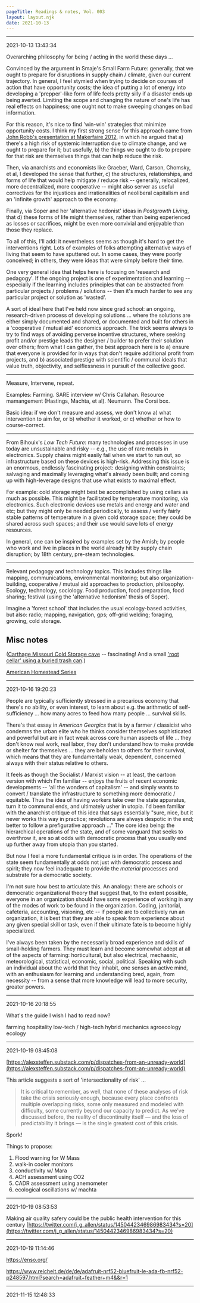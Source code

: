 ```yaml
---
pageTitle: Readings & notes, Vol. 003
layout: layout.njk
date: 2021-10-13
---
```


---
2021-10-13 13:43:34

Overarching philosophy for being / acting in the world these days ...

Convinced by the argument in Smaje's Small Farm Future:  generally, that we ought to prepare for disruptions in supply chain / climate, given our current trajectory.  In general, I feel stymied when trying to decide on courses of action that have opportunity costs; the idea of putting a lot of energy into developing a 'prepper'-like form of life feels pretty silly if a disaster ends up being averted.  Limiting the scope and changing the nature of one's life has real effects on happiness; one ought not to make sweeping changes on bad information.

For this reason, it's nice to find 'win-win' strategies that minimize opportunity costs.  I think my first strong sense for this approach came from [John Robb's presentation at Makerfaire 2012](https://www.youtube.com/watch?v=g1anGhU2880), in which he argued that a) there's a high risk of systemic interruption due to climate change, and we ought to prepare for it; but usefully, b) the things we ought to do to prepare for that risk are themselves things that can help reduce the risk. 

Then, via anarchists and economists like Graeber, Ward, Carson, Chomsky, et al, I developed the sense that further, c) the structures, relationships, and forms of life that would help mitigate / reduce risk -- generally, relocalized, more decentralized, more cooperative -- might also server as useful correctives for the injustices and irrationalities of neoliberal capitalism and an 'infinite growth' approach to the economy.  

Finally, via Soper and her 'alternative hedonist' ideas in *Postgrowth Living*, that d) these forms of life might themselves, rather than being experienced as losses or sacrifices, might be even more convivial and enjoyable than those they replace.

To all of this, I'll add: it nevertheless seems as though it's hard to get the interventions right.  Lots of examples of folks attempting alternative ways of living that seem to have sputtered out.  In some cases, they were poorly conceived; in others, they were ideas that were simply before their time.

One very general idea that helps here is focusing on 'research and pedagogy'.  If the ongoing project is one of experimentation and learning -- especially if the learning includes principles that can be abstracted from particular projects / problems / solutions -- then it's much harder to see any particular project or solution as 'wasted'.  

A sort of ideal here that I've held now since grad school:  an ongoing, research-driven process of developing solutions ... where the solutions are either simply documented and shared, or documented and built for others in a 'cooperative / mutual aid' economics approach.  The trick seems always to try to find ways of avoiding perverse incentive structures, where seeking profit and/or prestige leads the designer / builder to prefer their solution over others; from what I can gather, the best approach here is to a) ensure that everyone is provided for in ways that don't require additional profit from projects, and b) associated prestige with scientific / communal ideals that value truth, objectivity, and selflessness in pursuit of the collective good.

---

Measure, Intervene, repeat.

Examples: Farming. SARE interview w/ Chris Callahan. Resource mamangement (Hastings, Machta, et al).  Neumann. The Corsi box.

Basic idea:  if we don't measure and assess, we don't know a) what intervention to aim for, or b) whether it worked, or c) whether or how to course-correct.

---

From Bihouix's *Low Tech Future*: many technologies and processes in use today are unsustainable and risky -- e.g., the use of rare metals in electronics.  Supply chains might easily fail when we start to run out, so infrastructure based on these devices is high-risk.  Addressing this issue is an enormous, endlessly fascinating project:  designing within constraints; salvaging and maximally leveraging what's already been built; and coming up with high-leverage designs that use what exists to maximal effect.

For example:  cold storage might best be accomplished by using cellars as much as possible.  This might be facilitated by temperature monitoring, via electronics.  Such electronic devices use metals and energy and water and etc; but they might only be needed periodically, to assess / verify fairly stable patterns of temperature in a given cold storage space; they could be shared across such spaces; and their use would save lots of energy resources.  

In general, one can be inspired by examples set by the Amish; by people who work and live in places in the world already hit by supply chain disruption; by 18th century, pre-steam technologies. 

---

Relevant pedagogy and technology topics. This includes things like mapping, communications, environmental monitoring; but also organization-building, cooperative / mutual aid approaches to production, philosophy.  Ecology, technology, sociology. Food production, food preparation, food sharing; festival (using the 'alternative hedonism' thesis of Soper). 

Imagine a 'forest school' that includes the usual ecology-based activities, but also:  radio; mapping, navigation, gps; off-grid welding; foraging, growing, cold storage. 

## Misc notes

([Carthage Missouri Cold Storage cave](https://www.youtube.com/watch?v=2niiHqR0KYY) -- fascinating! And a small ['root cellar' using a buried trash can](https://www.youtube.com/watch?v=NedV9TPZCiQ).)

[American Homestead Series](https://www.youtube.com/channel/UCjYun1PcC1l0Kq0x4h0mBFg)


---
2021-10-16 19:20:23

People are typically sufficiently stressed in a precarious economy that there's no ability, or even interest, to learn about e.g. the arithmetic of self-sufficiency ... how many acres to feed how many people ... survival skills.  

There's that essay in *American Georgics* that is by a farmer / classicist who condemns the urban elite who he thinks consider themselves sophisticated and powerful but are in fact weak across core human aspects of life ... they don't know real work, real labor, they don't understand how to make provide or shelter for themselves ... they are beholden to others for their survival, which means that they are fundamentally weak, dependent, concerned always with their status relative to others. 

It feels as though the Socialist / Marxist vision -- at least, the cartoon version with which I'm familiar -- enjoys the fruits of recent economic developments -- 'all the wonders of capitalism' -- and simply wants to convert / translate the infrastructure to something more democratic / equitable.  Thus the idea of having workers take over the state apparatus, turn it to communal ends, and ultimately usher in utopia.  I'd been familiar with the anarchist critique of this idea that says essentially "sure, nice, but it never works this way in practice; revolutions are always despotic in the end; better to follow a prefigurative approach ..." The core idea being:  the hierarchical operations of the state, and of some vanguard that seeks to overthrow it, are so at odds with democratic process that you usually end up further away from utopia than you started. 

But now I feel a more fundamental critique is in order.  The operations of the state seem fundamentally at odds not just with democratic process and spirit; they now feel inadequate to provide the *material* processes and substrate for a democratic society.   

I'm not sure how best to articulate this. An analogy:  there are schools or democratic organizational theory that suggest that, to the extent possible, everyone in an organization should have some experience of working in any of the modes of work to be found in the organization.  Coding, janitorial, cafeteria, accounting, visioning, etc -- if people are to collectively run an organization, it is best that they are able to speak from experience about any given special skill or task, even if their ultimate fate is to become highly specialized.

I've always been taken by the necessarily broad experience and skills of small-holding farmers.  They must learn and become somewhat adept at all of the aspects of farming: horticultural, but also electrical, mechasnic, meteorological, statistical, economic, social, political. Speaking with such an individual about the world that they inhabit, one senses an active mind, with an enthusiasm for learning and understanding bred, again, from necessity -- from a sense that more knowledge will lead to more security, greater powers. 

---
2021-10-16 20:18:55

What's the guide I wish I had to read now?

farming
hospitality
low-tech / high-tech hybrid mechanics
agroecology
ecology

---
2021-10-19 08:45:08

[https://alexsteffen.substack.com/p/dispatches-from-an-unready-world](https://alexsteffen.substack.com/p/dispatches-from-an-unready-world)

This article suggests a sort of 'intersectionality of risk' ...

> It is critical to remember, as well, that none of these analyses of risk take the crisis seriously enough, because every place confronts multiple overlapping risks, some only measured and modeled with difficulty, some currently beyond our capacity to predict. As we’ve discussed before, the reality of discontinuity itself — and the loss of predictability it brings — is the single greatest cost of this crisis.

Spork!

Things to propose:
1. Flood warning for W Mass
2. walk-in cooler monitors
3. conductivity w/ Mara
4. ACH assessment using CO2
5. CADR assessment using anemometer
6. ecological oscillations w/ machta

---
2021-10-19 08:53:53

Making air quality safery could be the public health intervention for this century [https://twitter.com/j_g_allen/status/1450442346986983434?s=20](https://twitter.com/j_g_allen/status/1450442346986983434?s=20)

---
2021-10-19 11:14:46

https://enso.org/

https://www.reichelt.de/de/de/adafruit-nrf52-bluefruit-le-ada-fb-nrf52-p248597.html?search=adafruit+feather+m4&&r=1

---
2021-11-15 12:48:33

